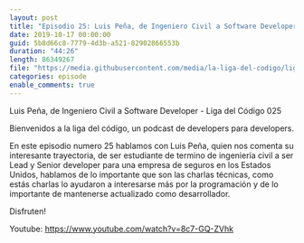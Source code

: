 ```yaml
---
layout: post
title: "Episodio 25: Luis Peña, de Ingeniero Civil a Software Developer"
date: 2019-10-17 00:00:00
guid: 5b8d66c8-7779-4d3b-a521-82902866553b
duration: "44:26"
length: 86349267
file: "https://media.githubusercontent.com/media/la-liga-del-codigo/ligadelcodigo/master/files/2019-10-17-luis-f-pena.mp3"
categories: episode
enable_comments: true
---
```


Luis Peña, de Ingeniero Civil a Software Developer - Liga del Código 025

Bienvenidos a la liga del código, un podcast de developers para developers.

En este episodio numero 25 hablamos con Luis Peña, quien nos comenta su interesante trayectoria, de ser estudiante de termino de ingeniería civil a ser Lead y Senior developer para una empresa de seguros en los Estados Unidos,  hablamos de lo importante que son las charlas técnicas, como estás charlas lo ayudaron a interesarse más por la programación y de lo importante de mantenerse actualizado como desarrollador.

Disfruten!

Youtube: https://www.youtube.com/watch?v=8c7-GQ-ZVhk